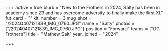 +++
active = true
blurb = "New to the Frothers in 2024, Salty has been in academy since 23 and has overcome adversity to finally make the first XI."
fut_card = ""
kit_number = 3
mug_shot = "/20240407121839_IMG_0760.JPG"
name = "Salty"
photos = ["/20240407121839_IMG_0760.JPG"]
position = "Forward"
teams = ["OG Frothers"]
title = "Mathew Salt"
year_joined = "2024"

+++
